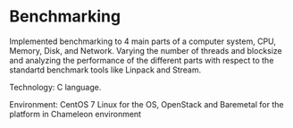 # Benchmarking
Implemented benchmarking to 4 main parts of a computer system, CPU, Memory, Disk, and Network. Varying the number of threads and blocksize and analyzing the performance of the different parts with respect to the standartd benchmark tools like Linpack and Stream.

Technology: C language.

Environment: CentOS 7 Linux for the OS, OpenStack and Baremetal for the platform in Chameleon environment

